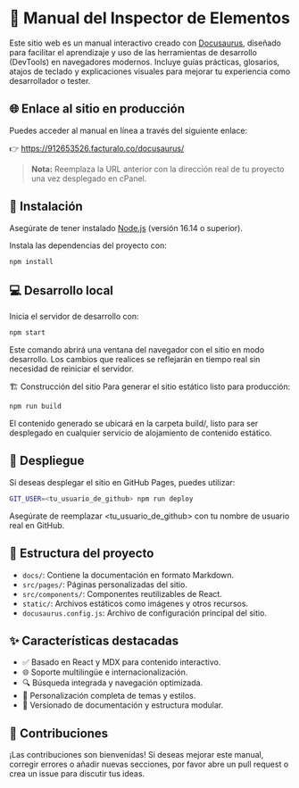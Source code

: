 # 📘 Manual del Inspector de Elementos

Este sitio web es un manual interactivo creado con [Docusaurus](https://docusaurus.io/), diseñado para facilitar el aprendizaje y uso de las herramientas de desarrollo (DevTools) en navegadores modernos. Incluye guías prácticas, glosarios, atajos de teclado y explicaciones visuales para mejorar tu experiencia como desarrollador o tester.

## 🌐 Enlace al sitio en producción

Puedes acceder al manual en línea a través del siguiente enlace:

👉 <a href="https://912653526.facturalo.co/docusaurus/" target="_blank" rel="noopener noreferrer">https://912653526.facturalo.co/docusaurus/</a>

> **Nota:** Reemplaza la URL anterior con la dirección real de tu proyecto una vez desplegado en cPanel.

## 🚀 Instalación

Asegúrate de tener instalado [Node.js](https://nodejs.org/) (versión 16.14 o superior).

Instala las dependencias del proyecto con:

```bash
npm install
```
## 💻 Desarrollo local

Inicia el servidor de desarrollo con:

```bash
npm start
```

Este comando abrirá una ventana del navegador con el sitio en modo desarrollo. Los cambios que realices se reflejarán en tiempo real sin necesidad de reiniciar el servidor.

🏗️ Construcción del sitio
Para generar el sitio estático listo para producción:

```bash
npm run build
```
El contenido generado se ubicará en la carpeta build/, listo para ser desplegado en cualquier servicio de alojamiento de contenido estático.

## 🚢 Despliegue

Si deseas desplegar el sitio en GitHub Pages, puedes utilizar:

```bash
GIT_USER=<tu_usuario_de_github> npm run deploy
```

Asegúrate de reemplazar <tu_usuario_de_github> con tu nombre de usuario real en GitHub.

## 📂 Estructura del proyecto

- `docs/`: Contiene la documentación en formato Markdown.
- `src/pages/`: Páginas personalizadas del sitio.
- `src/components/`: Componentes reutilizables de React.
- `static/`: Archivos estáticos como imágenes y otros recursos.
- `docusaurus.config.js`: Archivo de configuración principal del sitio.

## ✨ Características destacadas

- ✅ Basado en React y MDX para contenido interactivo.
- 🌐 Soporte multilingüe e internacionalización.
- 🔍 Búsqueda integrada y navegación optimizada.
- 🧩 Personalización completa de temas y estilos.
- 📄 Versionado de documentación y estructura modular.

## 🤝 Contribuciones

¡Las contribuciones son bienvenidas! Si deseas mejorar este manual, corregir errores o añadir nuevas secciones, por favor abre un pull request o crea un issue para discutir tus ideas.
